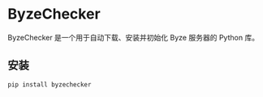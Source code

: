 # ByzeChecker

ByzeChecker 是一个用于自动下载、安装并初始化 Byze 服务器的 Python 库。

## 安装
```sh
pip install byzechecker
